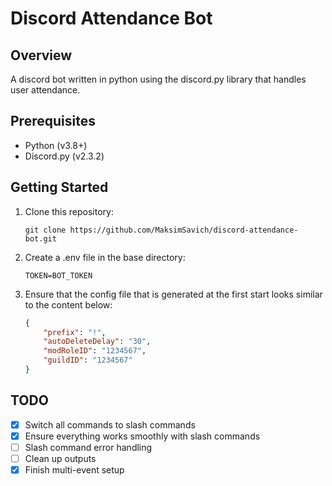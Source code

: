 # Discord Attendance Bot

## Overview

A discord bot written in python using the discord.py library that handles user attendance.

## Prerequisites

- Python (v3.8+)
- Discord.py (v2.3.2)

## Getting Started

1. Clone this repository:

   ```shell
   git clone https://github.com/MaksimSavich/discord-attendance-bot.git

2. Create a .env file in the base directory:
    ```env
    TOKEN=BOT_TOKEN
3. Ensure that the config file that is generated at the first start looks similar to the content below:
    ```json
    {
        "prefix": "!",
        "autoDeleteDelay": "30",
        "modRoleID": "1234567",
        "guildID": "1234567"
    }

## TODO
- [x] Switch all commands to slash commands
- [X] Ensure everything works smoothly with slash commands
- [ ] Slash command error handling
- [ ] Clean up outputs
- [X] Finish multi-event setup